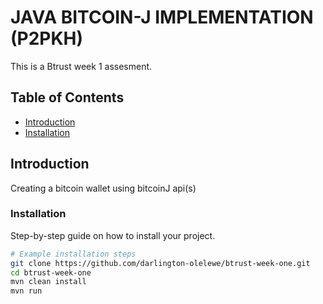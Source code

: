 # JAVA BITCOIN-J IMPLEMENTATION (P2PKH)

This is a Btrust week 1 assesment.


## Table of Contents

- [Introduction](#introduction)
- [Installation](#installation)


## Introduction

Creating a bitcoin wallet using bitcoinJ api(s)



### Installation

Step-by-step guide on how to install your project.

```bash
# Example installation steps
git clone https://github.com/darlington-olelewe/btrust-week-one.git
cd btrust-week-one
mvn clean install
mvn run 
